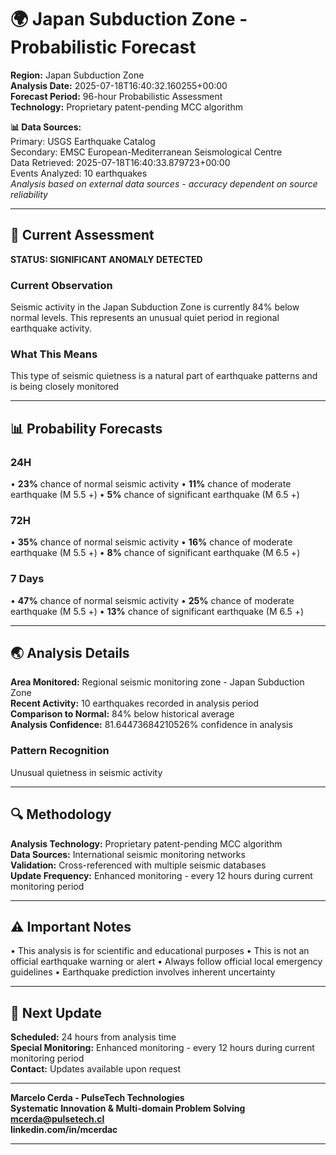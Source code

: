 # 🌍 Japan Subduction Zone - Probabilistic Forecast

**Region:** Japan Subduction Zone  
**Analysis Date:** 2025-07-18T16:40:32.160255+00:00  
**Forecast Period:** 96-hour Probabilistic Assessment  
**Technology:** Proprietary patent-pending MCC algorithm  

**📊 Data Sources:**  
Primary: USGS Earthquake Catalog  
Secondary: EMSC European-Mediterranean Seismological Centre  
Data Retrieved: 2025-07-18T16:40:33.879723+00:00  
Events Analyzed: 10 earthquakes  
*Analysis based on external data sources - accuracy dependent on source reliability*

---

## 🎯 Current Assessment

**STATUS: SIGNIFICANT ANOMALY DETECTED**

### Current Observation
Seismic activity in the Japan Subduction Zone is currently 84% below normal levels. This represents an unusual quiet period in regional earthquake activity.

### What This Means
This type of seismic quietness is a natural part of earthquake patterns and is being closely monitored

---

## 📊 Probability Forecasts

### 24H
• **23%** chance of normal seismic activity
• **11%** chance of moderate earthquake (M 5.5 +)
• **5%** chance of significant earthquake (M 6.5 +)

### 72H
• **35%** chance of normal seismic activity
• **16%** chance of moderate earthquake (M 5.5 +)
• **8%** chance of significant earthquake (M 6.5 +)

### 7 Days
• **47%** chance of normal seismic activity
• **25%** chance of moderate earthquake (M 5.5 +)
• **13%** chance of significant earthquake (M 6.5 +)

---

## 🌏 Analysis Details
**Area Monitored:** Regional seismic monitoring zone - Japan Subduction Zone  
**Recent Activity:** 10 earthquakes recorded in analysis period  
**Comparison to Normal:** 84% below historical average  
**Analysis Confidence:** 81.64473684210526% confidence in analysis  

### Pattern Recognition
Unusual quietness in seismic activity

---

## 🔍 Methodology
**Analysis Technology:** Proprietary patent-pending MCC algorithm  
**Data Sources:** International seismic monitoring networks  
**Validation:** Cross-referenced with multiple seismic databases  
**Update Frequency:** Enhanced monitoring - every 12 hours during current monitoring period  

---

## ⚠️ Important Notes
• This analysis is for scientific and educational purposes
• This is not an official earthquake warning or alert
• Always follow official local emergency guidelines
• Earthquake prediction involves inherent uncertainty

---

## 📅 Next Update
**Scheduled:** 24 hours from analysis time  
**Special Monitoring:** Enhanced monitoring - every 12 hours during current monitoring period  
**Contact:** Updates available upon request  

---

**Marcelo Cerda - PulseTech Technologies**  
**Systematic Innovation & Multi-domain Problem Solving**  
**mcerda@pulsetech.cl**  
**linkedin.com/in/mcerdac**

---
